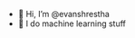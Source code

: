 - 👋 Hi, I’m @evanshrestha
- 👀 I do machine learning stuff

<!---
evanshrestha/evanshrestha is a ✨ special ✨ repository because its `README.md` (this file) appears on your GitHub profile.
You can click the Preview link to take a look at your changes.
--->
